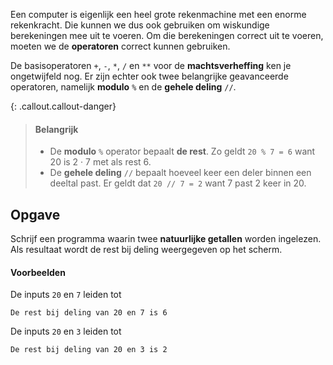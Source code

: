 Een computer is eigenlijk een heel grote rekenmachine met een enorme rekenkracht. Die kunnen we dus ook gebruiken om wiskundige berekeningen mee uit te voeren. Om die berekeningen correct uit te voeren, moeten we de **operatoren** correct kunnen gebruiken.

De basisoperatoren `+`, `-`, `*`, `/` en `**` voor de **machtsverheffing** ken je ongetwijfeld nog. Er zijn echter ook twee belangrijke geavanceerde operatoren, namelijk **modulo** `%` en de **gehele deling** `//`. 

{: .callout.callout-danger}
> #### Belangrijk
> - De **modulo** `%` operator bepaalt **de rest**. Zo geldt `20 % 7 = 6` want 20 is 2 · 7 met als rest 6.
> - De **gehele deling** `//` bepaalt hoeveel keer een deler binnen een deeltal past. 
> Er geldt dat `20 // 7 = 2` want 7 past 2 keer in 20.

## Opgave
Schrijf een programma waarin twee **natuurlijke getallen** worden ingelezen. Als resultaat wordt de rest bij deling weergegeven op het scherm.

#### Voorbeelden

De inputs `20` en `7` leiden tot
```
De rest bij deling van 20 en 7 is 6
```

De inputs `20` en `3` leiden tot
```
De rest bij deling van 20 en 3 is 2
```